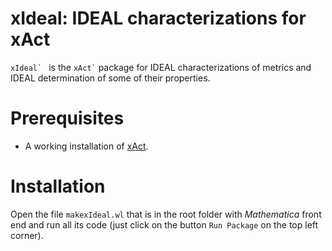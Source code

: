 # xIdeal: IDEAL characterizations for xAct

``xIdeal` `` is the `` xAct` `` package for IDEAL characterizations of metrics and IDEAL determination of some of their properties. 

# Prerequisites

* A working installation of [xAct](http://www.xact.es/).

# Installation

Open the file `makexIdeal.wl` that is in the root folder with *Mathematica* front end and
run all its code (just click on the button `Run Package` on the top left corner). 
